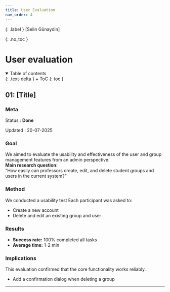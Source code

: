 ```yaml
---
title: User Evaluation
nav_order: 4
---
```


{: .label }
[Selin Günaydin]  

{: .no_toc }
# User evaluation

<details open markdown="block">
{: .text-delta }
<summary>Table of contents</summary>
+ ToC
{: toc }
</details>

## 01: [Title]

### Meta

Status
: **Done** 

Updated
: 20-07-2025

### Goal

We aimed to evaluate the usability and effectiveness of the user and group management features from an admin perspective.  
**Main research question:**  
“How easily can professors create, edit, and delete student groups and users in the current system?”

### Method

We conducted a usability test
Each participant was asked to:
- Create a new account
- Delete and edit an existing group and user

### Results

- **Success rate:** 100% completed all tasks  
- **Average time:** 1-2 min  


### Implications

This evaluation confirmed that the core functionality works reliably. 

- Add a confirmation dialog when deleting a group 


---
